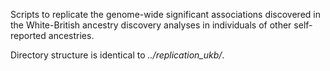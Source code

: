 Scripts to replicate the genome-wide significant associations discovered in the White-British ancestry discovery analyses in individuals of other self-reported ancestries.

Directory structure is identical to *../replication_ukb/*.
